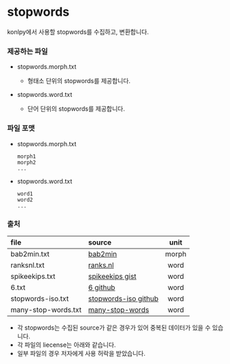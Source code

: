 stopwords
=====

konlpy에서 사용할 stopwords를 수집하고, 변환합니다.

### 제공하는 파일

- stopwords.morph.txt
  - 형태소 단위의 stopwords를 제공합니다.

- stopwords.word.txt
  - 단어 단위의 stopwords를 제공합니다.

### 파일 포맷

- stopwords.morph.txt

  ```
  morph1
  morph2
  ...
  ```

- stopwords.word.txt

  ```
  word1
  word2
  ...
  ```
 

### 출처

| file  | source  | unit |
|:------------- |:---------------|:-------------:|
| bab2min.txt      | [bab2min](https://bab2min.tistory.com/544) |  morph |
| ranksnl.txt      | [ranks.nl](https://www.ranks.nl/stopwords/korean) |  word |
| spikeekips.txt      | [spikeekips gist](https://gist.github.com/spikeekips/40eea22ef4a89f629abd87eed535ac6a) |  word |
| 6.txt      | [6 github](https://github.com/6/stopwords-json) |  word |
| stopwords-iso.txt      | [stopwords-iso github](https://github.com/stopwords-iso/stopwords-iso) |  word |
| many-stop-words.txt      | [many-stop-words](https://pypi.org/project/many-stop-words/) |  word |

- 각 stopwords는 수집된 source가 같은 경우가 있어 중복된 데이터가 있을 수 있습니다.
- 각 파일의 liecense는 아래와 같습니다.
- 일부 파일의 경우 저자에게 사용 허락을 받았습니다.
